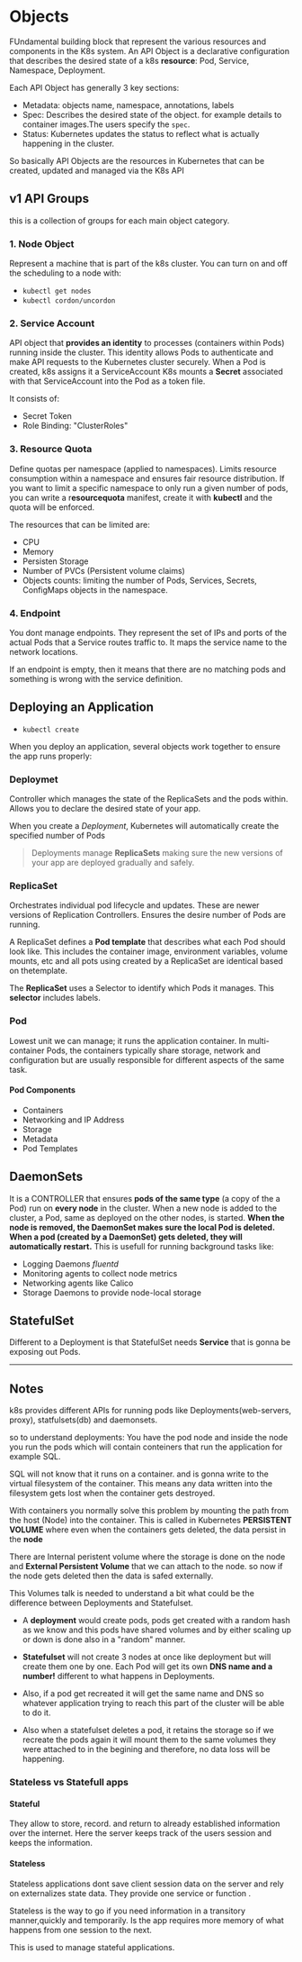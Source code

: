 # Objects
FUndamental building block that represent the various resources and components in the K8s system.
An API Object is a declarative configuration that describes the desired state of a k8s **resource**: Pod, Service, Namespace, Deployment.

Each API Object has generally 3 key sections:
- Metadata: objects name, namespace, annotations, labels
- Spec: Describes the desired state of the object. for example details to container images.The users specify the `spec`.
- Status: Kubernetes updates the status to reflect what is actually happening in the cluster.

So basically API Objects are the resources in Kubernetes that can be created, updated and managed via the K8s API

## v1 API Groups
this is a collection of groups for each main object category.

### 1. Node Object
Represent a machine that is part of the k8s cluster.
You can turn on and off the scheduling to a node with:

 - `kubectl get nodes`
 - `kubectl cordon/uncordon`

### 2. Service Account
API object that **provides an identity** to processes (containers within Pods) running inside the cluster.
This identity allows Pods to authenticate and make API requests to the Kubernetes cluster securely.
When a Pod is created, k8s assigns it a ServiceAccount
K8s mounts a **Secret** associated with that ServiceAccount into the Pod  as a token file.

It consists of:
- Secret Token
- Role Binding: "ClusterRoles"


### 3. Resource Quota
Define quotas per namespace (applied to namespaces). Limits resource consumption within a namespace and ensures fair resource distribution.
If you want to limit a specific namespace to only run a given number of pods, you can write a r**esourcequota** manifest, create it with **kubectl** and the quota will be enforced.

The resources that can be limited are:

- CPU
- Memory
- Persisten Storage
- Number of PVCs (Persistent volume claims)
- Objects counts: limiting the number of Pods, Services, Secrets, ConfigMaps objects in the namespace.

### 4. Endpoint
You dont manage endpoints. They represent the set of IPs and ports of the actual Pods that a Service routes traffic to. It maps the service name to the network locations.

If an endpoint is empty, then it means that there are no matching pods and something is wrong with the service definition.

## Deploying an Application
- `kubectl create`

When you deploy an application, several objects work together to ensure the app runs properly:

### Deploymet
Controller which manages the state of the ReplicaSets and the pods within.
Allows you to declare the desired state of your app.

When you create a *Deployment*, Kubernetes will automatically create the specified number of Pods

> Deployments manage **ReplicaSets** making sure the new versions of your app are deployed gradually and safely.

### ReplicaSet
Orchestrates individual pod lifecycle and updates. These are newer versions of Replication Controllers.
Ensures the desire number of Pods are running.

A ReplicaSet defines a **Pod template** that describes what each Pod should look like. This includes the container image, environment variables, volume mounts, etc and all pots using created by a ReplicaSet are identical based on thetemplate.

The **ReplicaSet** uses a Selector to identify which Pods it manages. This **selector**  includes labels.

### Pod
Lowest unit we can manage; it runs the application container.
In multi-container Pods, the containers typically share storage, network and configuration but are usually responsible for different aspects of the same task.

#### Pod Components
- Containers
- Networking and IP Address
- Storage
- Metadata
- Pod Templates


## DaemonSets
It is a CONTROLLER that ensures **pods of the same type** (a copy of the a Pod) run on **every node** in the cluster. When a new node is added to the cluster, a Pod, same as deployed on the other nodes, is started. **When the node is removed, the DaemonSet makes sure the local Pod is deleted.**
**When a pod (created by a DaemonSet) gets deleted, they will automatically restart.**
This is usefull for running background tasks like:
- Logging Daemons *fluentd*
- Monitoring agents to collect node metrics
- Networking agents like Calico
- Storage Daemons to provide node-local storage



## StatefulSet

Different to a Deployment is that StatefulSet needs **Service** that is gonna be exposing out Pods.

--------------------------------------

## Notes
k8s provides different APIs for running pods like Deployments(web-servers, proxy), statfulsets(db) and daemonsets.



so to understand deployments:
You have the pod node and inside the node you run the pods which will contain conteiners that run the application for example SQL.

SQL will not know that it runs on a container.
and is gonna write to the virtual filesystem of the container. This means any data written into the filesystem gets lost when the container gets destroyed.

With containers you normally solve this problem by mounting the path from the host (Node) into the container. This is called in Kubernetes  **PERSISTENT VOLUME** where even when the containers gets deleted, the data persist in the **node**


There are Internal peristent volume where the storage is done on the node and **External Persistent Volume** that we can attach to the node. so now if the node gets deleted then the data is safed externally.

This Volumes talk is needed to understand a bit what could be the difference between Deployments and Statefulset.
- A **deployment** would create pods, pods get created with a random hash as we know and this pods have shared volumes and by either scaling up or down is done also in a "random" manner.

- **Statefulset** will not create 3 nodes at once like deployment but will create them one by one. Each Pod will get its own **DNS name and a number!** different to what happens in Deployments.
- Also, if a pod get recreated it will get the same name and DNS so whatever application trying to reach this part of the cluster will be able to do it.
- Also when a statefulset deletes a pod, it retains the storage so if we recreate the pods again it will mount them to the same volumes they were attached to in the begining and therefore, no data loss will be happening.

### Stateless vs Statefull apps

#### Stateful
They allow to store, record. and return to already established information over the internet.
Here the server keeps track of the users session and keeps the information.

#### Stateless
Stateless applications dont save client session data on the server and rely on externalizes state data. They provide one service or function .


Stateless is the way to go if you need information in a transitory manner,quickly and temporarily. Is the app requires more memory of what happens from one session to the next.

This is used to manage stateful applications.

